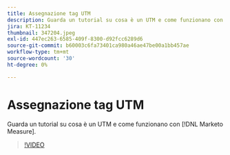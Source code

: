 ```yaml
---
title: Assegnazione tag UTM
description: Guarda un tutorial su cosa è un UTM e come funzionano con [!DNL Marketo Measure].
jira: KT-11234
thumbnail: 347204.jpeg
exl-id: 447ec263-6585-409f-8300-d92fcc6289d6
source-git-commit: b60003c6fa73401ca980a46ae47be00a1bb457ae
workflow-type: tm+mt
source-wordcount: '30'
ht-degree: 0%

---
```


# Assegnazione tag UTM

Guarda un tutorial su cosa è un UTM e come funzionano con [!DNL Marketo Measure].

>[!VIDEO](https://video.tv.adobe.com/v/347204/?quality=12&learn=on)
